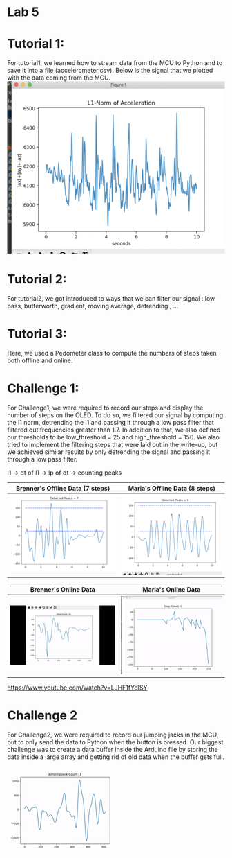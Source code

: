 # Lab 5

# Tutorial 1:
For tutorial1, we learned how to stream data from the MCU to Python and to save it into a file (accelerometer.csv).
Below is the signal that we plotted with the data coming from the MCU.  
!["Tutorial1 8 steps"](./images/pedometersteps.png) 
# Tutorial 2:
For tutorial2, we got introduced to ways that we can filter our signal : low pass, butterworth, gradient, moving average, detrending , ...
 

# Tutorial 3:
Here, we used a Pedometer class to compute the numbers of steps taken both offline and online. 

# Challenge 1:

For Challenge1, we were required to record our steps and display 
the number of steps on the OLED. To do so, we filtered our signal by 
computing the l1 norm, detrending the l1 and passing it through a low pass filter that filtered out frequencies greater than 1.7. In addition to that, we also defined our thresholds to be low_threshold = 25 and high_threshold = 150.
We also tried to implement the filtering steps that were laid out in the write-up, but we achieved similar results by only detrending the signal and passing it through a low pass filter.

l1 -> dt of l1 -> lp of dt -> counting peaks

Brenner's Offline Data (7 steps) | Maria's Offline Data (8 steps) 
------------ | -----------
!["Brenner's Data"](./images/Brenneroffline.png) | !["Maria's Data"](./images/pedometerofflineMaria.png)


Brenner's Online Data | Maria's Online Data 
------------ | -----------
!["Brenner's Data"](./images/c1_BL.gif) | !["Maria's Data"](./images/pedometeronlineMaria.gif)


https://www.youtube.com/watch?v=LJHF1fYdlSY

# Challenge 2 
For Challenge2, we were required to record our jumping jacks in the MCU, but 
to only send the data to Python when the button is pressed. 
Our biggest challenge was to create a data buffer inside the Arduino file by storing 
the data inside a large array and getting rid of old data when the buffer gets full.

!["Working Jumping Jacks"](./images/c2_BL.gif)